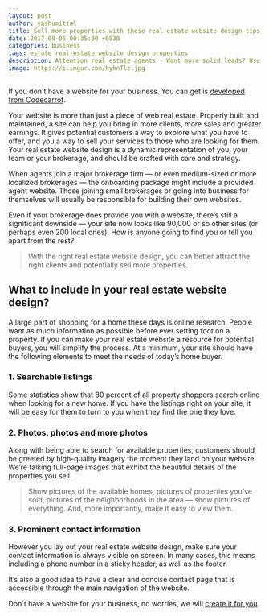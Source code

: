 ```yaml
---
layout: post
author: yashumittal
title: Sell more properties with these real estate website design tips
date: 2017-09-05 00:35:00 +0530
categories: business
tags: estate real-estate website design properties
description: Attention real estate agents - Want more solid leads? Use these real estate website design tips to create your own lead generation machine.
image: https://i.imgur.com/hyhnTlz.jpg
---
```


If you don't have a website for your business. You can get is [developed from Codecarrot](//www.codecarrot.net/).

Your website is more than just a piece of web real estate. Properly built and maintained, a site can help you bring in more clients, more sales and greater earnings. It gives potential customers a way to explore what you have to offer, and you a way to sell your services to those who are looking for them. Your real estate website design is a dynamic representation of you, your team or your brokerage, and should be crafted with care and strategy.

When agents join a major brokerage firm — or even medium-sized or more localized brokerages — the onboarding package might include a provided agent website. Those joining small brokerages or going into business for themselves will usually be responsible for building their own websites.

Even if your brokerage does provide you with a website, there’s still a significant downside — your site now looks like 90,000 or so other sites (or perhaps even 200 local ones). How is anyone going to find you or tell you apart from the rest?

<blockquote>
With the right real estate website design, you can better attract the right clients and potentially sell more properties.
</blockquote>

## What to include in your real estate website design?

A large part of shopping for a home these days is online research. People want as much information as possible before ever setting foot on a property. If you can make your real estate website a resource for potential buyers, you will simplify the process. At a minimum, your site should have the following elements to meet the needs of today’s home buyer.

### 1. Searchable listings

Some statistics show that 80 percent of all property shoppers search online when looking for a new home. If you have the listings right on your site, it will be easy for them to turn to you when they find the one they love.

### 2. Photos, photos and more photos

Along with being able to search for available properties, customers should be greeted by high-quality imagery the moment they land on your website. We’re talking full-page images that exhibit the beautiful details of the properties you sell.

<blockquote>
Show pictures of the available homes, pictures of properties you’ve sold, pictures of the neighborhoods in the area — show pictures of everything. And, more importantly, make it easy to view them.
</blockquote>

### 3. Prominent contact information

However you lay out your real estate website design, make sure your contact information is always visible on screen. In many cases, this means including a phone number in a sticky header, as well as the footer.

<div class="callout">
It’s also a good idea to have a clear and concise contact page that is accessible through the main navigation of the website.
</div>

Don't have a website for your business, no worries, we will [create it for you](//www.codecarrot.net/).
